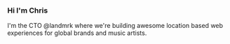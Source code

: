 ### Hi I'm Chris

I'm the CTO @landmrk where we're building awesome location based web experiences for global brands and music artists. 

<!--
**chrisquinnr/chrisquinnr** is a ✨ _special_ ✨ repository because its `README.md` (this file) appears on your GitHub profile

- 🔭 I’m currently working on ...
- 🌱 I’m currently learning ...
- 👯 I’m looking to collaborate on ...
- 🤔 I’m looking for help with ...
- 💬 Ask me about ...
- 📫 How to reach me: ...
- 😄 Pronouns: ...
- ⚡ Fun fact: ...
-->
